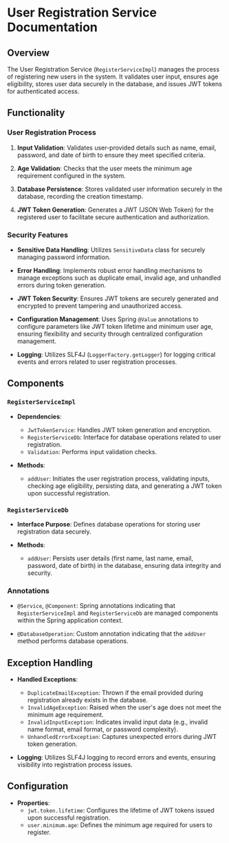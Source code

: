 # User Registration Service Documentation

## Overview

The User Registration Service (`RegisterServiceImpl`) manages the process of registering new users in the system. It validates user input, ensures age eligibility, stores user data securely in the database, and issues JWT tokens for authenticated access.

## Functionality

### User Registration Process

1. **Input Validation**: Validates user-provided details such as name, email, password, and date of birth to ensure they meet specified criteria.

2. **Age Validation**: Checks that the user meets the minimum age requirement configured in the system.

3. **Database Persistence**: Stores validated user information securely in the database, recording the creation timestamp.

4. **JWT Token Generation**: Generates a JWT (JSON Web Token) for the registered user to facilitate secure authentication and authorization.

### Security Features

- **Sensitive Data Handling**: Utilizes `SensitiveData` class for securely managing password information.

- **Error Handling**: Implements robust error handling mechanisms to manage exceptions such as duplicate email, invalid age, and unhandled errors during token generation.

- **JWT Token Security**: Ensures JWT tokens are securely generated and encrypted to prevent tampering and unauthorized access.

- **Configuration Management**: Uses Spring `@Value` annotations to configure parameters like JWT token lifetime and minimum user age, ensuring flexibility and security through centralized configuration management.

- **Logging**: Utilizes SLF4J (`LoggerFactory.getLogger`) for logging critical events and errors related to user registration processes.

## Components

### `RegisterServiceImpl`

- **Dependencies**:
    - `JwtTokenService`: Handles JWT token generation and encryption.
    - `RegisterServiceDb`: Interface for database operations related to user registration.
    - `Validation`: Performs input validation checks.

- **Methods**:
    - `addUser`: Initiates the user registration process, validating inputs, checking age eligibility, persisting data, and generating a JWT token upon successful registration.

### `RegisterServiceDb`

- **Interface Purpose**: Defines database operations for storing user registration data securely.

- **Methods**:
    - `addUser`: Persists user details (first name, last name, email, password, date of birth) in the database, ensuring data integrity and security.

### Annotations

- `@Service`, `@Component`: Spring annotations indicating that `RegisterServiceImpl` and `RegisterServiceDb` are managed components within the Spring application context.

- `@DatabaseOperation`: Custom annotation indicating that the `addUser` method performs database operations.

## Exception Handling

- **Handled Exceptions**:
    - `DuplicateEmailException`: Thrown if the email provided during registration already exists in the database.
    - `InvalidAgeException`: Raised when the user's age does not meet the minimum age requirement.
    - `InvalidInputException`: Indicates invalid input data (e.g., invalid name format, email format, or password complexity).
    - `UnhandledErrorException`: Captures unexpected errors during JWT token generation.

- **Logging**: Utilizes SLF4J logging to record errors and events, ensuring visibility into registration process issues.

## Configuration

- **Properties**:
    - `jwt.token.lifetime`: Configures the lifetime of JWT tokens issued upon successful registration.
    - `user.minimum.age`: Defines the minimum age required for users to register.
